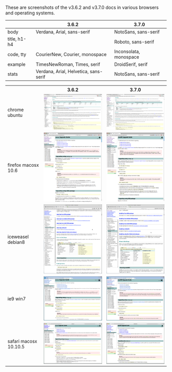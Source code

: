 These are screenshots of the v3.6.2 and v3.7.0 docs in various browsers and operating systems.

|   | 3.6.2 | 3.7.0 |
|---|---|---|
| body | Verdana, Arial, sans-serif | NotoSans, sans-serif |
| title, h1-h4 |  | Roboto, sans-serif |
| code, tty | CourierNew, Courier, monospace | Inconsolata, monospace |
| example | TimesNewRoman, Times, serif | DroidSerif, serif |
| stats | Verdana, Arial, Helvetica, sans-serif | NotoSans, sans-serif |

<table>
<tr><th></th><th>3.6.2</th><th>3.7.0</th></tr>
<tr>
<td>chrome ubuntu</td>
<td><a href="font-eval/v3.6.2-chrome-ubuntu-16.10.png">
<img src="font-eval/v3.6.2-chrome-ubuntu-16.10.png" width="400"/></a></td>
<td><a href="font-eval/v3.7.0-chrome-ubuntu-16.10.png">
<img src="font-eval/v3.7.0-chrome-ubuntu-16.10.png" width="400"/></a></td>
</tr>
<tr>
<td>firefox macosx 10.6</td>
<td><a href="font-eval/v3.6.2-firefox-macosx-10.6.png">
<img src="font-eval/v3.6.2-firefox-macosx-10.6.png" width="400"/></a></td>
<td><a href="font-eval/v3.7.0-firefox-macosx-10.6.png">
<img src="font-eval/v3.7.0-firefox-macosx-10.6.png" width="400"/></a></td>
</tr>
<tr>
<td>iceweasel debian8</td>
<td><a href="font-eval/v3.6.2-iceweasel-deb8.png">
<img src="font-eval/v3.6.2-iceweasel-deb8.png" width="400"/></a></td>
<td><a href="font-eval/v3.7.0-iceweasel-deb8.png">
<img src="font-eval/v3.7.0-iceweasel-deb8.png" width="400"/></a></td>
</tr>
<tr>
<td>ie9 win7</td>
<td><a href="font-eval/v3.6.2-ie9-win7.png">
<img src="font-eval/v3.6.2-ie9-win7.png" width="400"/></a></td>
<td><a href="font-eval/v3.7.0-ie9-win7.png">
<img src="font-eval/v3.7.0-ie9-win7.png" width="400"/></a></td>
</tr>
<tr>
<td>safari macosx 10.10.5</td>
<td><a href="font-eval/v3.6.2-safari-macosx-10.10.5.png">
<img src="font-eval/v3.6.2-safari-macosx-10.10.5.png" width="400"/></a></td>
<td><a href="font-eval/v3.7.0-safari-macosx-10.10.5.png">
<img src="font-eval/v3.7.0-safari-macosx-10.10.5.png" width="400"/></a></td>
</tr>
</table>
